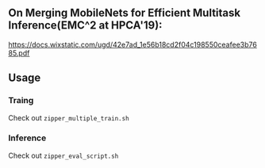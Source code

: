 ## On Merging MobileNets for Efficient Multitask Inference(EMC^2 at HPCA'19):
https://docs.wixstatic.com/ugd/42e7ad_1e56b18cd2f04c198550ceafee3b7685.pdf

## Usage
### Traing
Check out `zipper_multiple_train.sh`
### Inference
Check out `zipper_eval_script.sh`
